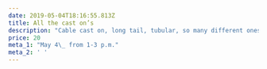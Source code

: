 ```yaml
---
date: 2019-05-04T18:16:55.813Z
title: All the cast on’s
description: "Cable cast on, long tail, tubular, so many different ones!\_ This is a technique class where you will learn different cast ons and when to use them."
price: 20
meta_1: "May 4\_ from 1-3 p.m."
meta_2: ' '
---
```


